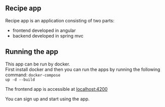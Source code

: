 ## Recipe app

Recipe app is an application consisting of two parts:
- frontend developed in angular
- backend developed in spring mvc

## Running the app

This app can be run by docker. <br>First install docker and then you can run the apps by running the following command: 
<code>docker-compose up -d --build</code>

The frontend app is accessible at <a href="http://localhost:4200">localhost:4200</a>

You can sign up and start using the app.


